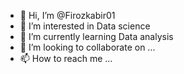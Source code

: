 - 👋 Hi, I’m @Firozkabir01
- 👀 I’m interested in Data science
- 🌱 I’m currently learning Data analysis
- 💞️ I’m looking to collaborate on ...
- 📫 How to reach me ...

<!---
Firozkabir01/Firozkabir01 is a ✨ special ✨ repository because its `README.md` (this file) appears on your GitHub profile.
You can click the Preview link to take a look at your changes.
--->
